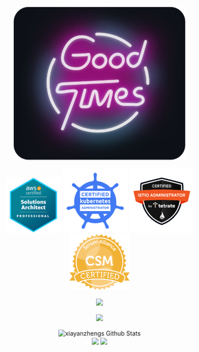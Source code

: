 <div align="center">
	<br>
		<img src="good-times.svg" width="400px">
	<br/>
	<br>
		<img width="130" height="130" src="./badges/aws_sap.png"/>
		<img width="150" height="150" src="./badges/cka.png"/>
		<img width="150" height="150" src="./badges/ciat.png"/>
		<img width="140" height="130" src="./badges/csm.png"/>
	<br />
	<br>
		<img src="https://skillicons.dev/icons?i=aws,cloudflare,jenkins,docker,kubernetes,python,js,vue,go,flask,git,linux,bash,mysql"/>
	<br />
	<br>
		<img src="https://skillicons.dev/icons?i=vscode,githubactions,grafana,md,workers,pytorch,tensorflow&perline=9"/>
	<br />
	<br>
		<img src="https://github-readme-stats-gc8g.vercel.app/api/?username=xiayanzheng&show_icons=true&count_private=true&theme=radical&bg_color=30,e96443,904e95&title_color=fff&text_color=fff" alt="xiayanzhengs Github Stats"></img>
	<br />
	<img align="center" src="https://visitor-badge.laobi.icu/badge?page_id=xiayanzheng.xiayanzheng" />
	<img align="center" src="https://img.shields.io/github/followers/xiayanzheng?label=Follow&style=social" />
</div>
